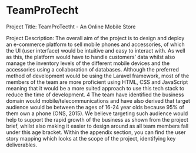 # TeamProTecht
Project Title: TeamProTectht - An Online Mobile Store

Project Description:
The overall aim of the project is to design and deploy an e-commerce platform to sell mobile phones 
and accessories, of which the UI (user interface) would be intuitive and easy to interact with. As well 
as this, the platform would have to handle customers’ data whilst also manage the inventory levels of 
the different mobile devices and the accessories using a collaboration of databases. Although the 
preferred method of development would be using the Laravel framework, most of the members of 
the team are more proficient using HTML, CSS and JavaScript meaning that it would be a more suited 
approach to use this tech stack to reduce the time of development. 
4
The team have identified the business domain would mobile/telecommunications and have also 
derived that target audience would be between the ages of 16-24 year olds because 95% of them 
own a phone (ONS, 2015). We believe targeting such audience would help to support the rapid 
growth of the business as shown from the project brief, whilst also making it easier to design around 
as all team members fall under this age bracket. Within the appendix section, you can find the user 
story mapping which looks at the scope of the project, identifying key deliverables. 
